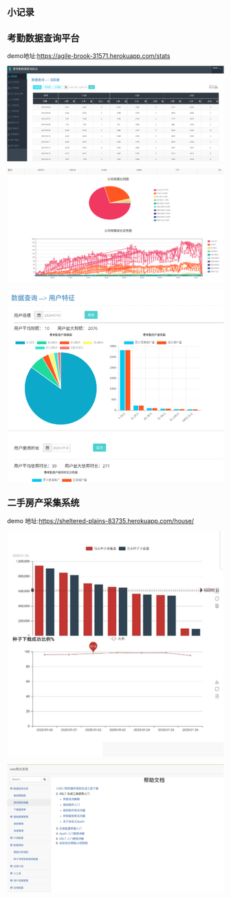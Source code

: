 ## 小记录

## 考勤数据查询平台 

demo地址:https://agile-brook-31571.herokuapp.com/stats

![image-20200707154028974](./image-20200707154028974.png)

![image-20200707154438811](./image-20200707154438811.png)

![image-20200707154639232](./image-20200707154639232.png)



## 二手房产采集系统
demo 地址:https://sheltered-plains-83735.herokuapp.com/house/



![image-20200707162035978](image-20200707162035978.png)



![image-20200712220604774](image-20200712220604774.png)


